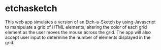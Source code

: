# etchasketch
This web app simulates a version of an Etch-a-Sketch by using Javascript
 to manipulate a grid of HTML elements, altering the color of each grid 
 element as the user moves the mouse across the grid. The app will also 
 accept user input to determine the number of elements displayed in the grid.